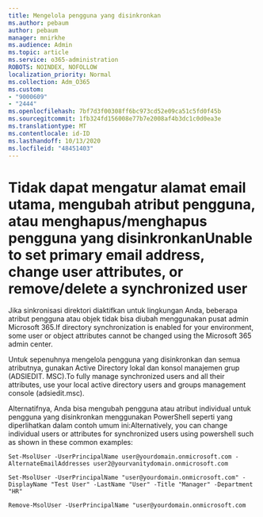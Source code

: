 ```yaml
---
title: Mengelola pengguna yang disinkronkan
ms.author: pebaum
author: pebaum
manager: mnirkhe
ms.audience: Admin
ms.topic: article
ms.service: o365-administration
ROBOTS: NOINDEX, NOFOLLOW
localization_priority: Normal
ms.collection: Adm_O365
ms.custom:
- "9000609"
- "2444"
ms.openlocfilehash: 7bf7d3f00308ff6bc973cd52e09ca51c5fd0f45b
ms.sourcegitcommit: 1fb324fd156008e77b7e2008af4b3dc1c0d0ea3e
ms.translationtype: MT
ms.contentlocale: id-ID
ms.lasthandoff: 10/13/2020
ms.locfileid: "48451403"
---
```

# <a name="unable-to-set-primary-email-address-change-user-attributes-or-removedelete-a-synchronized-user"></a><span data-ttu-id="8e1e9-102">Tidak dapat mengatur alamat email utama, mengubah atribut pengguna, atau menghapus/menghapus pengguna yang disinkronkan</span><span class="sxs-lookup"><span data-stu-id="8e1e9-102">Unable to set primary email address, change user attributes, or remove/delete a synchronized user</span></span>

<span data-ttu-id="8e1e9-103">Jika sinkronisasi direktori diaktifkan untuk lingkungan Anda, beberapa atribut pengguna atau objek tidak bisa diubah menggunakan pusat admin Microsoft 365.</span><span class="sxs-lookup"><span data-stu-id="8e1e9-103">If directory synchronization is enabled for your environment, some user or object attributes cannot be changed using the Microsoft 365 admin center.</span></span>

<span data-ttu-id="8e1e9-104">Untuk sepenuhnya mengelola pengguna yang disinkronkan dan semua atributnya, gunakan Active Directory lokal dan konsol manajemen grup (ADSIEDIT. MSC).</span><span class="sxs-lookup"><span data-stu-id="8e1e9-104">To fully manage synchronized users and all their attributes, use your local active directory users and groups management console (adsiedit.msc).</span></span>  

<span data-ttu-id="8e1e9-105">Alternatifnya, Anda bisa mengubah pengguna atau atribut individual untuk pengguna yang disinkronkan menggunakan PowerShell seperti yang diperlihatkan dalam contoh umum ini:</span><span class="sxs-lookup"><span data-stu-id="8e1e9-105">Alternatively, you can change individual users or attributes for synchronized users using powershell such as shown in these common examples:</span></span>

`Set-MsolUser -UserPrincipalName user@yourdomain.onmicrosoft.com -AlternateEmailAddresses user2@yourvanitydomain.onmicrosoft.com`

`Set-MsolUser -UserPrincipalName "user@yourdomain.onmicrosoft.com" -DisplayName "Test User" -LastName "User" -Title "Manager" -Department "HR"`

`Remove-MsolUser -UserPrincipalName "user@yourdomain.onmicrosoft.com`
